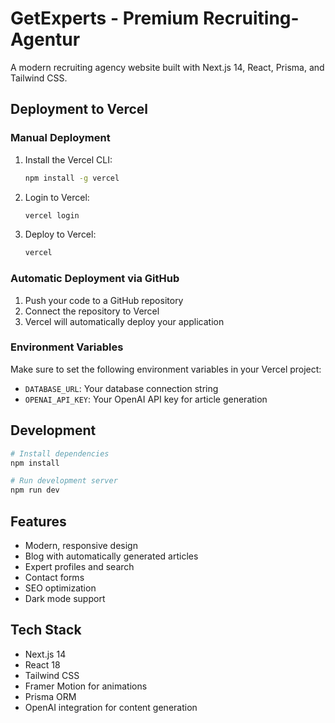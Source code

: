 # GetExperts - Premium Recruiting-Agentur

A modern recruiting agency website built with Next.js 14, React, Prisma, and Tailwind CSS.

## Deployment to Vercel

### Manual Deployment

1. Install the Vercel CLI:
   ```bash
   npm install -g vercel
   ```

2. Login to Vercel:
   ```bash
   vercel login
   ```

3. Deploy to Vercel:
   ```bash
   vercel
   ```

### Automatic Deployment via GitHub

1. Push your code to a GitHub repository
2. Connect the repository to Vercel
3. Vercel will automatically deploy your application

### Environment Variables

Make sure to set the following environment variables in your Vercel project:

- `DATABASE_URL`: Your database connection string
- `OPENAI_API_KEY`: Your OpenAI API key for article generation

## Development

```bash
# Install dependencies
npm install

# Run development server
npm run dev
```

## Features

- Modern, responsive design
- Blog with automatically generated articles
- Expert profiles and search
- Contact forms
- SEO optimization
- Dark mode support

## Tech Stack

- Next.js 14
- React 18
- Tailwind CSS
- Framer Motion for animations
- Prisma ORM
- OpenAI integration for content generation 